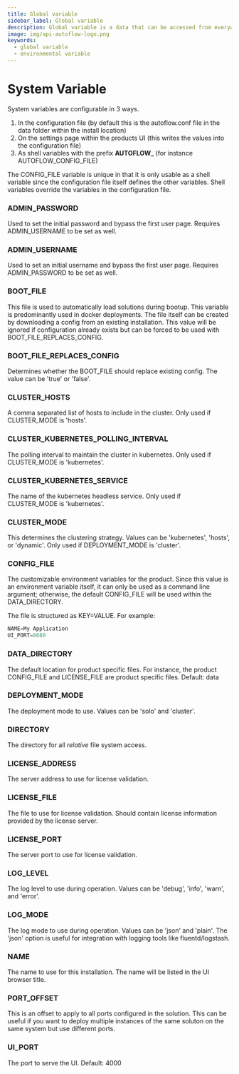 ```yaml
---
title: Global variable
sidebar_label: Global variable
description: Global variable is a data that can be accessed from everywhere in the product
image: img/api-autoflow-logo.png
keywords:
  - global variable
  - environmental variable
---
```


# System Variable


System variables are configurable in 3 ways.

1. In the configuration file (by default this is the autoflow.conf file in the data folder within the install location)
2. On the settings page within the products UI (this writes the values into the configuration file)
3. As shell variables with the prefix **AUTOFLOW_** (for instance AUTOFLOW_CONFIG_FILE)

The CONFIG_FILE variable is unique in that it is only usable as a shell variable since the configuration file itself defines the other variables. Shell variables override the variables in the configuration file.

### ADMIN_PASSWORD

Used to set the initial password and bypass the first user page. Requires ADMIN_USERNAME to be set as well.

### ADMIN_USERNAME

Used to set an initial username and bypass the first user page. Requires ADMIN_PASSWORD to be set as well.

### BOOT_FILE

This file is used to automatically load solutions during bootup. This variable is predominantly used in docker deployments. The file itself can be created by downloading a config from an existing installation. This value will be ignored if configuration already exists but can be forced to be used with BOOT_FILE_REPLACES_CONFIG.

### BOOT_FILE_REPLACES_CONFIG

Determines whether the BOOT_FILE should replace existing config. The value can be 'true' or 'false'.

### CLUSTER_HOSTS

A comma separated list of hosts to include in the cluster. Only used if CLUSTER_MODE is 'hosts'.

### CLUSTER_KUBERNETES_POLLING_INTERVAL

The polling interval to maintain the cluster in kubernetes. Only used if CLUSTER_MODE is 'kubernetes'.

### CLUSTER_KUBERNETES_SERVICE

The name of the kubernetes headless service. Only used if CLUSTER_MODE is 'kubernetes'.

### CLUSTER_MODE

This determines the clustering strategy. Values can be 'kubernetes', 'hosts', or 'dynamic'. Only used if DEPLOYMENT_MODE is 'cluster'.

### CONFIG_FILE

The customizable environment variables for the product. Since this value is an environment variable itself, it can only be used as a command line argument; otherwise, the default CONFIG_FILE will be used within the DATA_DIRECTORY.

The file is structured as KEY=VALUE. For example:

```jsx
NAME=My Application
UI_PORT=8080
```

### DATA_DIRECTORY

The default location for product specific files. For instance, the product CONFIG_FILE and LICENSE_FILE are product specific files. Default: data

### DEPLOYMENT_MODE

The deployment mode to use. Values can be 'solo' and 'cluster'.

### DIRECTORY

The directory for all *relative* file system access.

### LICENSE_ADDRESS

The server address to use for license validation.

### LICENSE_FILE

The file to use for license validation. Should contain license information provided by the license server.

### LICENSE_PORT

The server port to use for license validation.

### LOG_LEVEL

The log level to use during operation. Values can be 'debug', 'info', 'warn', and 'error'.

### LOG_MODE

The log mode to use during operation. Values can be 'json' and 'plain'. The 'json' option is useful for integration with logging tools like fluentd/logstash.

### NAME

The name to use for this installation. The name will be listed in the UI browser title.

### PORT_OFFSET

This is an offset to apply to all ports configured in the solution. This can be useful if you want to deploy multiple instances of the same soluton on the same system but use different ports.

### UI_PORT

The port to serve the UI. Default: 4000